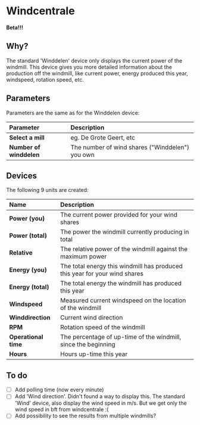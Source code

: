 # Windcentrale
**Beta!!!**
## Why?
The standard 'Winddelen' device only displays the current power of the windmill. This device gives you more detailed information about the production off the windmill, like current power, energy produced this year, windspeed, rotation speed, etc. 
## Parameters
Parameters are the same as for the Winddelen device:

| Parameter | Description |
| :--- | :--- |
| **Select a mill** | eg. De Grote Geert, etc |
| **Number of winddelen** | The number of wind shares ("Winddelen") you own |
## Devices
The following 9 units are created:

| Name | Description |
| :--- | :--- |
| **Power (you)** | The current power provided for your wind shares |
| **Power (total)** | The power the windmill currently producing in total |
| **Relative** | The relative power of the windmill against the maximum power |
| **Energy (you)** | The total energy this windmill has produced this year for your wind shares |
| **Energy (total)** | The total energy the windmill has produced this year |
| **Windspeed** | Measured current windspeed on the location of the windmill |
| **Winddirection** | Current wind direction |
| **RPM** | Rotation speed of the windmill |
| **Operational time** | The percentage of up-time of the windmill, since the beginning |
| **Hours** | Hours up-time this year |
## To do
- [ ] Add polling time (now every minute)
- [ ] Add 'Wind direction'. Didn't found a way to display this. The standard 'Wind' device, also display the wind speed in m/s. But we get only the wind speed in bft from windcentrale :(
- [ ] Add possibility to see the results from multiple windmills?
